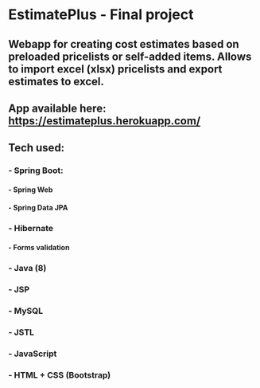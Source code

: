 # EstimatePlus - Final project
## Webapp for creating cost estimates based on preloaded pricelists or self-added items. Allows to import excel (xlsx) pricelists and export estimates to excel.

## App available here: https://estimateplus.herokuapp.com/

## Tech used:
### - Spring Boot:
#### - Spring Web
#### - Spring Data JPA
### - Hibernate
#### - Forms validation
### - Java (8)
### - JSP
### - MySQL
### - JSTL
### - JavaScript
### - HTML + CSS (Bootstrap)
